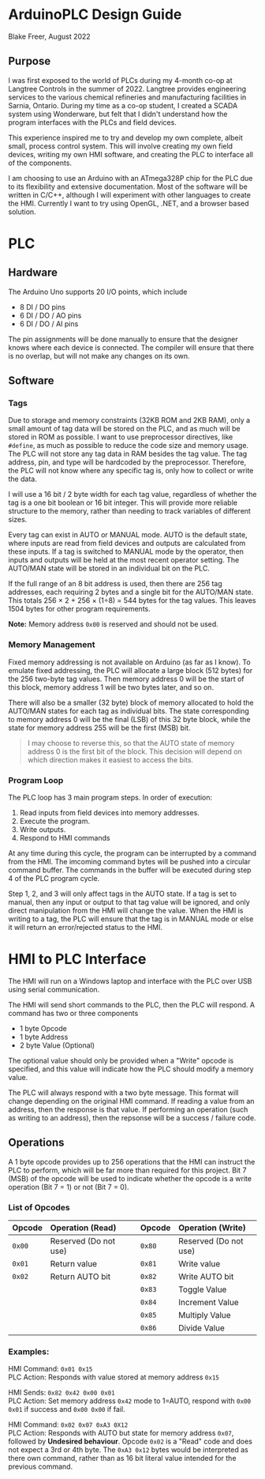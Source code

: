 # ArduinoPLC Design Guide
Blake Freer, August 2022

## Purpose
I was first exposed to the world of PLCs during my 4-month co-op at Langtree Controls in the summer of 2022. Langtree provides engineering services to the various chemical refineries and manufacturing facilities in Sarnia, Ontario. During my time as a co-op student, I created a SCADA system using Wonderware, but felt that I didn't understand how the program interfaces with the PLCs and field devices.

This experience inspired me to try and develop my own complete, albeit small, process control system. This will involve creating my own field devices, writing my own HMI software, and creating the PLC to interface all of the components.

I am choosing to use an Arduino with an ATmega328P chip for the PLC due to its flexibility and extensive documentation. Most of the software will be written in C/C++, although I will experiment with other languages to create the HMI. Currently I want to try using OpenGL, .NET, and a browser based solution.

# PLC
## Hardware
The Arduino Uno supports 20 I/O points, which include
- 8 DI / DO pins
- 6 DI / DO / AO pins
- 6 DI / DO / AI pins

The pin assignments will be done manually to ensure that the designer knows where each device is connected. The compiler will ensure that there is no overlap, but will not make any changes on its own.

## Software

### Tags
Due to storage and memory constraints (32KB ROM and 2KB RAM), only a small amount of tag data will be stored on the PLC, and as much will be stored in ROM as possible. I want to use preprocessor directives, like ```#define```, as much as possible to reduce the code size and memory usage. The PLC will not store any tag data in RAM besides the tag value. The tag address, pin, and type will be hardcoded by the preprocessor. Therefore, the PLC will not know where any specific tag is, only how to collect or write the data.

I will use a 16 bit / 2 byte width for each tag value, regardless of whether the tag is a one bit boolean or 16 bit integer. This will provide more reliable structure to the memory, rather than needing to track variables of different sizes.

Every tag can exist in AUTO or MANUAL mode. AUTO is the default state, where inputs are read from field devices and outputs are calculated from these inputs. If a tag is switched to MANUAL mode by the operator, then inputs and outputs will be held at the most recent operator setting. The AUTO/MAN state will be stored in an individual bit on the PLC.

If the full range of an 8 bit address is used, then there are 256 tag addresses, each requiring 2 bytes and a single bit for the AUTO/MAN state. This totals 256 &times; 2 + 256 &times; (1&divide;8) = 544 bytes for the tag values. This leaves 1504 bytes for other program requirements.

**Note:** Memory address ```0x00``` is reserved and should not be used.

### Memory Management
Fixed memory addressing is not available on Arduino (as far as I know). To emulate fixed addressing, the PLC will allocate a large block (512 bytes) for the 256 two-byte tag values. Then memory address 0 will be the start of this block, memory address 1 will be two bytes later, and so on.

There will also be a smaller (32 byte) block of memory allocated to hold the AUTO/MAN states for each tag as individual bits. The state corresponding to memory address 0 will be the final (LSB) of this 32 byte block, while the state for memory address 255 will be the first (MSB) bit.
> I may choose to reverse this, so that the AUTO state of memory address 0 is the first bit of the block. This decision will depend on which direction makes it easiest to access the bits.  

### Program Loop
The PLC loop has 3 main program steps. In order of execution:
1. Read inputs from field devices into memory addresses.
2. Execute the program.
3. Write outputs.
4. Respond to HMI commands

At any time during this cycle, the program can be interrupted by a command from the HMI. The imcoming command bytes will be pushed into a circular command buffer. The commands  in the buffer will be executed during step 4 of the PLC program cycle.

Step 1, 2, and 3 will only affect tags in the AUTO state. If a tag is set to manual, then any input or output to that tag value will be ignored, and only direct manipulation from the HMI will change the value. When the HMI is writing to a tag, the PLC will ensure that the tag is in MANUAL mode or else it will return an error/rejected status to the HMI.

# HMI to PLC Interface
The HMI will run on a Windows laptop and interface with the PLC over USB using serial communication.

The HMI will send short commands to the PLC, then the PLC will respond. A command has two or three components
- 1 byte Opcode
- 1 byte Address
- 2 byte Value (Optional)

The optional value should only be provided when a "Write" opcode is specified, and this value will indicate how the PLC should modify a memory value.

The PLC will always respond with a two byte message. This format will change depending on the original HMI command. If reading a value from an address, then the response is that value. If performing an operation (such as writing to an address), then the repsonse will be a success / failure code.

## Operations
A 1 byte opcode provides up to 256 operations that the HMI can instruct the PLC to perform, which will be far more than required for this project.
Bit 7 (MSB) of the opcode will be used to indicate whether the opcode is a write operation (Bit 7 = 1) or not (Bit 7 = 0).

### List of Opcodes
| Opcode | Operation (Read) || Opcode | Operation (Write)|
|:---|:---|-|:---|:---|
|```0x00```|Reserved (Do not use)||```0x80```|Reserved (Do not use)|
|```0x01```|Return value||```0x81```|Write value|
|```0x02```|Return AUTO bit||```0x82```|Write AUTO bit|
|          |               ||```0x83```|Toggle Value|
|          |               ||```0x84```|Increment Value|
|          |               ||```0x85```|Multiply Value|
|          |               ||```0x86```|Divide Value|

### Examples:
HMI Command: ```0x01 0x15```\
PLC Action: Responds with value stored at memory address ```0x15```

HMI Sends: ```0x82 0x42 0x00 0x01```\
PLC Action: Set memory address ```0x42``` mode to 1=AUTO, respond with ```0x00 0x01``` if success and ```0x00 0x00``` if fail.

HMI Command: ```0x02 0x07 0xA3 0X12```\
PLC Action: Responds with AUTO but state for memory address ```0x07```, followed by **Undesired behaviour**. Opcode ```0x02``` is a "Read" code and does not expect a 3rd or 4th byte. The ```0xA3 0x12``` bytes would be interpreted as there own command, rather than as 16 bit literal value intended for the previous command.

